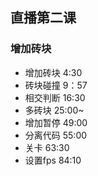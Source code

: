 ## 直播第二课

### 增加砖块
- 增加砖块 4:30
- 砖块碰撞 9：57
- 相交判断 16:30
- 多砖块 25:00~
- 增加暂停 49:00
- 分离代码 55:00
- 关卡 63:30
- 设置fps 84:10